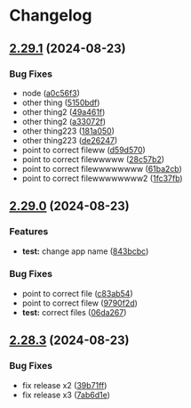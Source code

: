 # Changelog

## [2.29.1](https://github.com/jmosqueraabatech/existent-repo-with-version/compare/v2.29.0...v2.29.1) (2024-08-23)


### Bug Fixes

* node ([a0c56f3](https://github.com/jmosqueraabatech/existent-repo-with-version/commit/a0c56f35371feec11153c18d5e0094134d6eac3b))
* other thing ([5150bdf](https://github.com/jmosqueraabatech/existent-repo-with-version/commit/5150bdf90f55e6c792a1fce5b50b70f8359b95af))
* other thing2 ([49a461f](https://github.com/jmosqueraabatech/existent-repo-with-version/commit/49a461fd5aa8ca3af40c31d57caa32c279d1cdd0))
* other thing2 ([a33072f](https://github.com/jmosqueraabatech/existent-repo-with-version/commit/a33072f7f518fab15303366a99754a759c9b7dd1))
* other thing223 ([181a050](https://github.com/jmosqueraabatech/existent-repo-with-version/commit/181a0503f402839561c4adeebf3dde2d0d09ab54))
* other thing223 ([de26247](https://github.com/jmosqueraabatech/existent-repo-with-version/commit/de2624766bfac3e7ca4a5cdb3eb0d6b8474baf4e))
* point to correct fileww ([d59d570](https://github.com/jmosqueraabatech/existent-repo-with-version/commit/d59d57046ab1a7ac65f76c19426d8a3c73dbe71b))
* point to correct filewwwww ([28c57b2](https://github.com/jmosqueraabatech/existent-repo-with-version/commit/28c57b2a2808dfaa76f42e26569b258cba1edcf5))
* point to correct filewwwwwwww ([61ba2cb](https://github.com/jmosqueraabatech/existent-repo-with-version/commit/61ba2cbf5a4abc523be8511756b8a6e8921f9428))
* point to correct filewwwwwwww2 ([1fc37fb](https://github.com/jmosqueraabatech/existent-repo-with-version/commit/1fc37fba481bfad04808d15e7a7abbf0410f8564))

## [2.29.0](https://github.com/jmosqueraabatech/existent-repo-with-version/compare/v2.28.3...v2.29.0) (2024-08-23)


### Features

* **test:** change app name ([843bcbc](https://github.com/jmosqueraabatech/existent-repo-with-version/commit/843bcbc52406d9dc9fca5ae330973992cfc7dec6))


### Bug Fixes

* point to correct file ([c83ab54](https://github.com/jmosqueraabatech/existent-repo-with-version/commit/c83ab5479b26b022f6fdfbed2816e04e085e71b1))
* point to correct filew ([9790f2d](https://github.com/jmosqueraabatech/existent-repo-with-version/commit/9790f2d84b621daf0f4ebd78ed8792aded668dca))
* **test:** correct files ([06da267](https://github.com/jmosqueraabatech/existent-repo-with-version/commit/06da267c8dd45d7c479644e03e25e4c62d1994e9))

## [2.28.3](https://github.com/jmosqueraabatech/existent-repo-with-version/compare/2.28.2...v2.28.3) (2024-08-23)


### Bug Fixes

* fix release x2 ([39b71ff](https://github.com/jmosqueraabatech/existent-repo-with-version/commit/39b71ff810d2ff55736683f384818d7a35fea404))
* fix release x3 ([7ab6d1e](https://github.com/jmosqueraabatech/existent-repo-with-version/commit/7ab6d1e9d5b8c24e3513a72fd1f3c769899dfe80))
